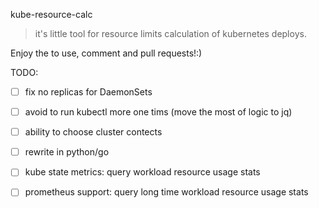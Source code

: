 kube-resource-calc 

>it's little tool for resource limits calculation of kubernetes deploys.

Enjoy the to use, comment and pull requests!:)

TODO:
- [ ] fix no replicas for DaemonSets
- [ ] avoid to run kubectl more one tims (move the most of logic to jq)
- [ ] ability to choose cluster contects
- [ ] rewrite in python/go
- [ ] kube state metrics: query workload resource usage stats
- [ ] prometheus support: query long time workload resource usage stats



	
	
	
